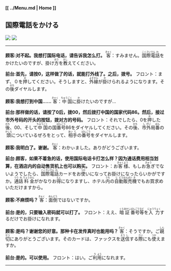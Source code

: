 **[[ ../Menu.md | Home ]]**
## 国際電話をかける
![](src/denwa_1.JPG)
![](src/denwa_2.JPG)

---

**顾客:对不起。我想打国际电话，请告诉我怎么打。**
<ruby>客<rp>(</rp><rt>きゃく</rt><rp>)</rp></ruby>：すみません。<ruby>国<rp>(</rp><rt>こく</rt><rp>)</rp></ruby><ruby>際<rp>(</rp><rt>さい</rt><rp>)</rp></ruby><ruby>電<rp>(</rp><rt>でん</rt><rp>)</rp></ruby><ruby>話<rp>(</rp><rt>わ</rt><rp>)</rp></ruby>をかけたいのですが、掛け<ruby>方<rp>(</rp><rt>ほう</rt><rp>)</rp></ruby>を<ruby>教<rp>(</rp><rt>おし</rt><rp>)</rp></ruby>えてください。

**前台:首先，请按0，这样做了的话，就能打外线了。之后，拨号。**
フロント：まず、０を<ruby>押<rp>(</rp><rt>お</rt><rp>)</rp></ruby>してください。そうしますと、<ruby>外<rp>(</rp><rt>よそ</rt><rp>)</rp></ruby><ruby>線<rp>(</rp><rt>せん</rt><rp>)</rp></ruby>が<ruby>掛<rp>(</rp><rt>か</rt><rp>)</rp></ruby>けられるようになります。その<ruby>後<rp>(</rp><rt>のち</rt><rp>)</rp></ruby>ダイヤルします。

**顾客:我想打到中国......**
<ruby>客<rp>(</rp><rt>きゃく</rt><rp>)</rp></ruby>：<ruby>中<rp>(</rp><rt>ちゅう</rt><rp>)</rp></ruby><ruby>国<rp>(</rp><rt>ごく</rt><rp>)</rp></ruby>に<ruby>掛<rp>(</rp><rt>か</rt><rp>)</rp></ruby>けたいのですが…

**前台:那样做的话，请按了0后，拨00，然后拨打中国的国家代码86。然后，接过市外号码的开头的按钮，拨对方的号码。**
フロント：それでしたら、0を<ruby>押<rp>(</rp><rt>お</rt><rp>)</rp></ruby>した<ruby>後<rp>(</rp><rt>のち</rt><rp>)</rp></ruby>、00、そして<ruby>中<rp>(</rp><rt>ちゅう</rt><rp>)</rp></ruby><ruby>国<rp>(</rp><rt>ごく</rt><rp>)</rp></ruby>の国<ruby>番<rp>(</rp><rt>ばん</rt><rp>)</rp></ruby><ruby>号<rp>(</rp><rt>ごう</rt><rp>)</rp></ruby>86をダイヤルしてください。その<ruby>後<rp>(</rp><rt>のち</rt><rp>)</rp></ruby>、<ruby>市<rp>(</rp><rt>し</rt><rp>)</rp></ruby><ruby>外<rp>(</rp><rt>がい</rt><rp>)</rp></ruby>局<ruby>番<rp>(</rp><rt>ばん</rt><rp>)</rp></ruby>の<ruby>頭<rp>(</rp><rt>かしら</rt><rp>)</rp></ruby>についているぜろをとって、<ruby>相<rp>(</rp><rt>あい</rt><rp>)</rp></ruby><ruby>手<rp>(</rp><rt>て</rt><rp>)</rp></ruby>の<ruby>番<rp>(</rp><rt>ばん</rt><rp>)</rp></ruby><ruby>号<rp>(</rp><rt>ごう</rt><rp>)</rp></ruby>をダイヤルします。

**顾客:我明白了。谢谢。**
<ruby>客<rp>(</rp><rt>きゃく</rt><rp>)</rp></ruby>：わかぃました。ありがどうございます。

**前台:顾客，如果不着急的话，使用国际电话卡打怎么样？因为通话费用相当划算，在酒店内的自动售货机上也可以购买。**
フロント：お<ruby>客<rp>(</rp><rt>きゃく</rt><rp>)</rp></ruby><ruby>様<rp>(</rp><rt>よう</rt><rp>)</rp></ruby>、もしお<ruby>急<rp>(</rp><rt>きゅう</rt><rp>)</rp></ruby>ぎでないようでしたら、<ruby>国<rp>(</rp><rt>こく</rt><rp>)</rp></ruby><ruby>際<rp>(</rp><rt>さい</rt><rp>)</rp></ruby><ruby>電<rp>(</rp><rt>でん</rt><rp>)</rp></ruby><ruby>話<rp>(</rp><rt>わ</rt><rp>)</rp></ruby>カードをお<ruby>使<rp>(</rp><rt>つか</rt><rp>)</rp></ruby>いになってお掛けになったらいかがですか。<ruby>通<rp>(</rp><rt>つう</rt><rp>)</rp></ruby><ruby>話<rp>(</rp><rt>わ</rt><rp>)</rp></ruby><ruby>料<rp>(</rp><rt>りょう</rt><rp>)</rp></ruby><ruby>金<rp>(</rp><rt>きん</rt><rp>)</rp></ruby>がかなりお<ruby>得<rp>(</rp><rt>とく</rt><rp>)</rp></ruby>になりますし、ホテル<ruby>内<rp>(</rp><rt>うち</rt><rp>)</rp></ruby>の<ruby>自<rp>(</rp><rt>じ</rt><rp>)</rp></ruby><ruby>動<rp>(</rp><rt>どう</rt><rp>)</rp></ruby><ruby>販<rp>(</rp><rt>はん</rt><rp>)</rp></ruby><ruby>売<rp>(</rp><rt>ばい</rt><rp>)</rp></ruby><ruby>機<rp>(</rp><rt>き</rt><rp>)</rp></ruby>でもお買求めいただけますから。

**顾客:不麻烦吗？**
<ruby>客<rp>(</rp><rt>きゃく</rt><rp>)</rp></ruby>：<ruby>面<rp>(</rp><rt>めん</rt><rp>)</rp></ruby><ruby>倒<rp>(</rp><rt>どう</rt><rp>)</rp></ruby>ではないですか。

**前台:是的，只要输入密码就可以打了。**
フロント：ええ、<ruby>暗<rp>(</rp><rt>くら</rt><rp>)</rp></ruby><ruby>証<rp>(</rp><rt>あかし</rt><rp>)</rp></ruby><ruby>番<rp>(</rp><rt>ばん</rt><rp>)</rp></ruby><ruby>号<rp>(</rp><rt>ごう</rt><rp>)</rp></ruby><ruby>等<rp>(</rp><rt>など</rt><rp>)</rp></ruby>を<ruby>入<rp>(</rp><rt>にゅう</rt><rp>)</rp></ruby><ruby>力<rp>(</rp><rt>りょく</rt><rp>)</rp></ruby>するだけでお掛けになれます。

**顾客:是吗？谢谢您的好意。那种卡在发传真时也能用吗？**
<ruby>客<rp>(</rp><rt>きゃく</rt><rp>)</rp></ruby>：そうですか。ご<ruby>親<rp>(</rp><rt>しん</rt><rp>)</rp></ruby><ruby>切<rp>(</rp><rt>せつ</rt><rp>)</rp></ruby>にありがとうございます。そのカードは、ファックスを<ruby>送<rp>(</rp><rt>そう</rt><rp>)</rp></ruby><ruby>信<rp>(</rp><rt>し</rt><rp>)</rp></ruby>する<ruby>際<rp>(</rp><rt>さい</rt><rp>)</rp></ruby>にも<ruby>使<rp>(</rp><rt>つか</rt><rp>)</rp></ruby>えますか。

**前台:是的。可以使用。**
フロント：はい。ご<ruby>利<rp>(</rp><rt>り</rt><rp>)</rp></ruby><ruby>用<rp>(</rp><rt>よう</rt><rp>)</rp></ruby>になれます。

---
